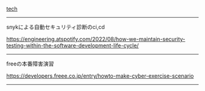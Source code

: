 [tech](tech.md)

---

snykによる自動セキュリティ診断のci,cd

https://engineering.atspotify.com/2022/08/how-we-maintain-security-testing-within-the-software-development-life-cycle/

---
freeの本番障害演習

https://developers.freee.co.jp/entry/howto-make-cyber-exercise-scenario

---
